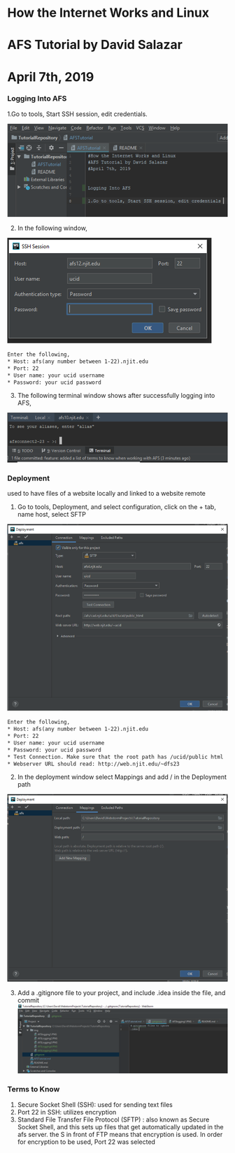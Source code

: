 # How the Internet Works and Linux
# AFS Tutorial by David Salazar
# April 7th, 2019


### Logging Into AFS 

1.Go to tools, Start SSH session, edit credentials.

![alt text](img/AFSlogging1.PNG)

2. In the following window,

![alt text](img/AFSLogging2.PNG)

    Enter the following, 
    * Host: afs(any number between 1-22).njit.edu
    * Port: 22
    * User name: your ucid username
    * Password: your ucid password
    
3. The following terminal window shows after successfully logging into AFS, 

![alt text](img/AFSLogging3.PNG)


### Deployment
used to have files of a website locally and linked to a website remote 

1. Go to tools, Deployment, and select configuration, click on the + tab, name host, select SFTP

![alt text](img/AFSLogging4.PNG) 

    Enter the following, 
    * Host: afs(any number between 1-22).njit.edu
    * Port: 22
    * User name: your ucid username
    * Password: your ucid password
    * Test Connection. Make sure that the root path has /ucid/public html
    * Webserver URL should read: http://web.njit.edu/~dfs23
    
2. In the deployment window select Mappings and add / in the Deployment path 

![alt text](img/AFSLogging5.PNG)

3. Add a .gitignore file to your project, and include .idea inside the file, and commit
![alt text](img/AFSLogging6.PNG)


### Terms to Know 
1. Secure Socket Shell (SSH): used for sending text files 
2. Port 22 in SSH: utilizes encryption
3. Standard File Transfer File Protocol (SFTP) : also known as Secure Socket Shell, and this 
                                                 sets up files that get automatically updated
                                                 in the afs server. the S in front of FTP means 
                                                 that encryption is used. In order for encryption
                                                 to be used, Port 22 was selected
